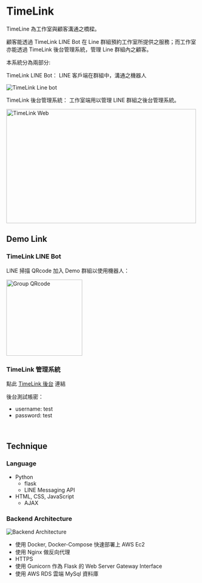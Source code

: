# TimeLink

TimeLine 為工作室與顧客溝通之橋樑。

顧客能透過 TimeLink LINE Bot 在 Line 群組預約工作室所提供之服務；而工作室亦能透過 TimeLink 後台管理系統，管理 Line 群組內之顧客。

本系統分為兩部分:

TimeLink LINE Bot： LINE 客戶端在群組中，溝通之機器人

![TimeLink Line bot](./rm_static/demo_bot.gif)

TimeLink 後台管理系統： 工作室端用以管理 LINE 群組之後台管理系統。

<img src="https://d43czlgw2x7ve.cloudfront.net/timelink/demo_web.png" alt="TimeLink Web" width="500" height="300">

<br>

## Demo Link

### TimeLink LINE Bot

LINE 掃描 QRcode 加入 Demo 群組以使用機器人：

<img src="https://d43czlgw2x7ve.cloudfront.net/timelink/test_group_qr.JPG" alt="Group QRcode" width="200" height="200">

### TimeLink 管理系統

點此 [TimeLink 後台](https://timelink.cc) 連結

後台測試帳密：

-   username: test
-   password: test

<br>

## Technique

### Language

-   Python
    -   flask
    -   LINE Messaging API
-   HTML, CSS, JavaScript
    -   AJAX

### Backend Architecture

<img src="https://d43czlgw2x7ve.cloudfront.net/timelink/Backend_Architecture.png" alt="Backend Architecture" >

-   使用 Docker, Docker-Compose 快速部署上 AWS Ec2
-   使用 Nginx 做反向代理
-   HTTPS
-   使用 Gunicorn 作為 Flask 的 Web Server Gateway Interface
-   使用 AWS RDS 雲端 MySql 資料庫
